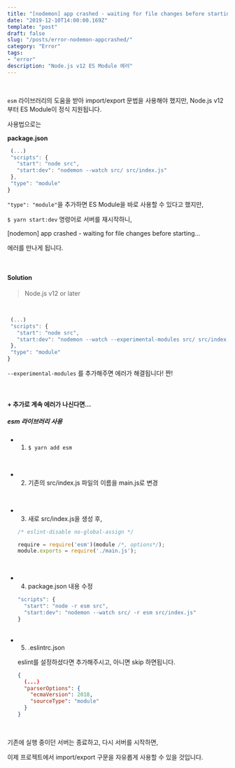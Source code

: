 ```yaml
---
title: "[nodemon] app crashed - waiting for file changes before starting..."
date: "2019-12-10T14:00:00.169Z"
template: "post"
draft: false
slug: "/posts/error-nodemon-appcrashed/"
category: "Error"
tags:
- "error"
description: "Node.js v12 ES Module 에러"
---
```


<br>

`esm` 라이브러리의 도움을 받아 import/export 문법을 사용해야 했지만, Node.js v12부터 ES Module이 정식 지원됩니다.

사용법으로는

**package.json**

``` JavaScript
 (...)
 "scripts": {
   "start": "node src",
   "start:dev": "nodemon --watch src/ src/index.js"
 },
 "type": "module"
}
```

`"type": "module"`을 추가하면 ES Module을 바로 사용할 수 있다고 했지만,

`$ yarn start:dev` 명령어로 서버를 재시작하니,

[nodemon] app crashed - waiting for file changes before starting...

에러를 만나게 됩니다.

<br>

#### Solution

> Node.js v12 or later

<br>

``` JavaScript
 (...)
 "scripts": {
   "start": "node src",
   "start:dev": "nodemon --watch --experimental-modules src/ src/index.js"
 },
 "type": "module"
}
```

`--experimental-modules` 를 추가해주면 에러가 해결됩니다! 짠!

<br>

#### + 추가로 계속 에러가 나신다면...

##### esm 라이브러리 사용

- 1) `$ yarn add esm`

<br>

- 2) 기존의 src/index.js 파일의 이름을 main.js로 변경

<br>

- 3) 새로 src/index.js을 생성 후,

  ``` JavaScript
  /* eslint-disable no-global-assign */

  require = require('esm')(module /*, options*/);
  module.exports = require('./main.js');
  ```

<br>

- 4) package.json 내용 수정

  ``` JavaScript
  "scripts": {
    "start": "node -r esm src",
    "start:dev": "nodemon --watch src/ -r esm src/index.js"
  }
  ```

  <br>

- 5) .eslintrc.json

  eslint를 설정하셨다면 추가해주시고, 아니면 skip 하면됩니다.

  ``` json
  {
    (...)
    "parserOptions": {
      "ecmaVersion": 2018,
      "sourceType": "module"
    }
  }
  ```

 <br>


기존에 실행 중이던 서버는 종료하고, 다시 서버를 시작하면,

이제 프로젝트에서 import/export 구문을 자유롭게 사용할 수 있을 것입니다.
